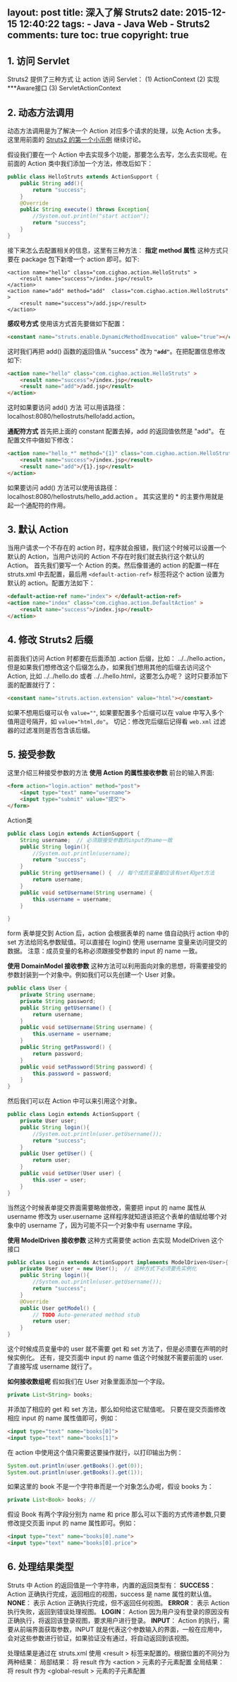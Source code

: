 layout: post
title: 深入了解 Struts2
date: 2015-12-15 12:40:22
tags: 
	- Java
	- Java Web
	- Struts2
comments: ture
toc: true
copyright: true
---

## 1. 访问 Servlet ##
Struts2 提供了三种方式 让 action 访问 Servlet：
(1) ActionContext
(2) 实现 \*\*\*Aware接口
(3) ServletActionContext

## 2. 动态方法调用 ##
动态方法调用是为了解决一个 Action 对应多个请求的处理，以免 Action 太多。
这里用前面的  [Struts2 的第一个小示例](../../../../2015/12/14/first-project-of-struts2/) 继续讨论。

<!--more-->

假设我们要在一个 Action 中去实现多个功能，那要怎么去写，怎么去实现呢。在前面的 Action 类中我们添加一个方法，修改后如下：
```java
public class HelloStruts extends ActionSupport {
	public String add(){
		return "success";
	}
	@Override
	public String execute() throws Exception{
		//System.out.println("start action");
		return "success";
	}
}
```
接下来怎么去配置相关的信息，这里有三种方法：
**指定 method 属性**
这种方式只要在 package 包下新增一个 action 即可。如下:
```
<action name="hello" class="com.cighao.action.HelloStruts" >
	<result name="success">/index.jsp</result>
</action>
<action name="add" method="add"  class="com.cighao.action.HelloStruts" >
	<result name="success">/add.jsp</result>
</action>
```    
**感叹号方式**
使用该方式首先要做如下配置：
```html
<constant name="struts.enable.DynamicMethodInvocation" value="true"></constant>
```    
这时我们再把 add() 函数的返回值从 "success" 改为 **```"add"```**。在把配置信息修改如下:
```html
<action name="hello" class="com.cighao.action.HelloStruts" >
	<result name="success">/index.jsp</result>
	<result name="add">/add.jsp</result>
</action>
```    
这时如果要访问 add() 方法 可以用该路径：localhost:8080/hellostruts/hello!add.action。

**通配符方式**
首先把上面的 constant 配置去掉，add 的返回值依然是 "add"。
在配置文件中做如下修改：
```html
<action name="hello_*" method="{1}" class="com.cighao.action.HelloStruts" >
	<result name="success">/index.jsp</result>
	<result name="add">/{1}.jsp</result>
</action>
```    
如果要访问 add() 方法可以使用该路径： localhost:8080/hellostruts/hello\_add.action 。
其实这里的 \* 的主要作用就是起一个通配符的作用。

## 3. 默认 Action ##
当用户请求一个不存在的 action 时，程序就会报错，我们这个时候可以设置一个默认的 Action，当用户访问的 Action 不存在时我们就去执行这个默认的 Action。
首先我们要写一个 Action 的类。然后像普通的 action 的配置一样在 struts.xml 中去配置，最后用 ```<default-action-ref>``` 标签将这个 action 设置为默认的 action。配置方法如下：
```html
<default-action-ref name="index"> </default-action-ref>
<action name="index" class="com.cighao.action.DefaultAction" >
	<result name="success">/index.jsp</result>             
</action>
```    

## 4. 修改 Struts2 后缀  ##
前面我们访问 Action 时都要在后面添加 .action 后缀，比如： ../../hello.action，但是如果我们想修改这个后缀怎么办，如果我们想用其他的后缀去访问这个 Action, 比如 ../../hello.do 或者 ../../hello.html，这要怎么办呢？
这时只要添加下面的配置就行了：
```html
<constant name="struts.action.extension" value="html"></constant>
```    
如果不想用后缀可以令 ```value=""```, 如果要配置多个后缀可以在 value 中写入多个值用逗号隔开，如 ```value="html,do"```。
切记：修改完后缀后记得看 ```web.xml``` 过滤器的过滤准则是否包含该后缀。

## 5. 接受参数 ##
这里介绍三种接受参数的方法
**使用 Action 的属性接收参数**
前台的输入界面:
```html
<form action="login.action" method="post">
	<input type="text" name="username">
	<input type="submit" value="提交">
</form>
```    
Action类
```java
public class Login extends ActionSupport {
	String username;  // 必须跟接受参数的input的name一致
	public String login(){
		//System.out.println(username);
		return "success";
	}
	public String getUsername() {  // 每个成员变量都应该有set和get方法
		return username;
	}
	public void setUsername(String username) {
		this.username = username;
	}
	
}
```   
form 表单提交到 Action 后，action 会根据表单的 name 值自动执行 action 中的 set 方法给同名参数赋值。可以直接在 login() 使用 username 变量来访问提交的数据。
注意：成员变量的名称必须跟接受参数的 input 的 name 一致。

**使用 DomainModel 接收参数**
这种方法可以利用面向对象的思想，将需要接受的参数封装到一个对象中。例如我们可以先创建一个 User 对象。
```java
public class User {
	private String username;
	private String password;
	public String getUsername() {
		return username;
	}
	public void setUsername(String username) {
		this.username = username;
	}
	public String getPassword() {
		return password;
	}
	public void setPassword(String password) {
		this.password = password;
	}
}
```    
然后我们可以在 Action 中可以来引用这个对象。
```java
public class Login extends ActionSupport {
	private User user;
	public String login(){
		//System.out.println(user.getUsername());
		return "success";
	}
	public User getUser() {
		return user;
	}
	public void setUser(User user) {
		this.user = user;
	}
}
```    
当然这个时候表单提交界面需要略做修改，需要把 input 的 name 属性从 username 修改为 user.username 这样程序就知道该把这个表单的值赋给哪个对象中的 username 了，因为可能不只一个对象中有 username 字段。

**使用 ModelDriven 接收参数**
这种方式需要使 action 去实现 ModelDriven 这个接口
```java
public class Login extends ActionSupport implements ModelDriven<User>{
	private User user = new User();  // 这种方式下必须要先实例化
	public String login(){
		//System.out.println(user.getUsername());
		return "success";
	}
	@Override
	public User getModel() {
		// TODO Auto-generated method stub
		return user;
	}
}
```   
这个时候成员变量中的 user 就不需要 get 和 set 方法了，但是必须要在声明的时候实例化。
还有，提交页面中 input 的 name 值这个时候就不需要前面的 user. 了直接写成 username 就行了。

**如何接收数组呢**
假如我们在 User 对象里面添加一个字段。
```java   
private List<String> books;
```    
并添加了相应的 get 和 set 方法，那么如何给这它赋值呢。
只要在提交页面修改相应 input 的 name 属性值即可，例如： 
```html   
<input type="text" name="books[0]">
<input type="text" name="books[1]">
```    
在 action 中使用这个值只需要这要操作就行，以打印输出为例：
```java   
System.out.println(user.getBooks().get(0));
System.out.println(user.getBooks().get(1));
```   
如果这里的 book 不是一个字符串而是一个对象怎么办呢，假设 books 为：
```java   
private List<Book> books; //
```    
假设 Book 有两个字段分别为 name 和 price 那么可以下面的方式传递参数,只要修改提交页面 input 的 name 属性即可。例如：
```html
<input type="text" name="books[0].name">
<input type="text" name="books[0].price">
```    

## 6. 处理结果类型 ##

Struts 中 Action 的返回值是一个字符串，内置的返回类型有：
**SUCCESS**： Action 正确执行完成，返回相应的视图，success 是 name 属性的默认值。
**NONE**： 表示 Action 正确执行完成，但不返回任何视图。
**ERROR**： 表示 Action 执行失败，返回到错误处理视图。
**LOGIN**： Action 因为用户没有登录的原因没有正确执行，将返回该登录视图，要求用户进行登录。
**INPUT**： Action 的执行，需要从前端界面获取参数，INPUT 就是代表这个参数输入的界面，一般在应用中，会对这些参数进行验证，如果验证没有通过，将自动返回到该视图。

处理结果是通过在 struts.xml 使用 &lt;result &gt; 标签来配置的。根据位置的不同分为两种结果：
局部结果： 将 result 作为 &lt;action &gt; 元素的子元素配置
全局结果： 将 result 作为 &lt;global-result &gt; 元素的子元素配置
